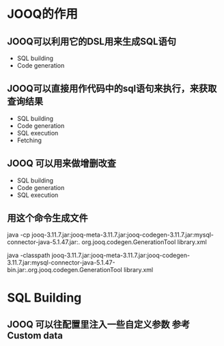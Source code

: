 # JOOQ的作用
## JOOQ可以利用它的DSL用来生成SQL语句
- SQL building
- Code generation

## JOOQ可以直接用作代码中的sql语句来执行，来获取查询结果
- SQL building
- Code generation
- SQL execution
- Fetching

## JOOQ 可以用来做增删改查
- SQL building
- Code generation
- SQL execution

## 用这个命令生成文件
 java -cp jooq-3.11.7.jar:jooq-meta-3.11.7.jar:jooq-codegen-3.11.7.jar:mysql-connector-java-5.1.47.jar:. org.jooq.codegen.GenerationTool library.xml

 java -classpath jooq-3.11.7.jar:jooq-meta-3.11.7.jar:jooq-codegen-3.11.7.jar:mysql-connector-java-5.1.47-bin.jar:.org.jooq.codegen.GenerationTool library.xml

# SQL Building
## JOOQ 可以往配置里注入一些自定义参数 参考 Custom data

